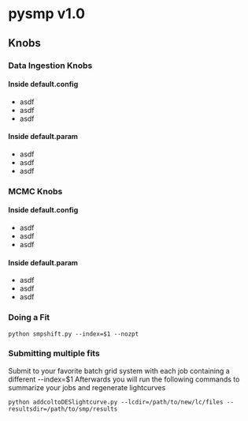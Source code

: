# pysmp v1.0

## Knobs

### Data Ingestion Knobs
#### Inside default.config
* asdf
* asdf
* asdf
#### Inside default.param
* asdf
* asdf
* asdf

### MCMC Knobs
#### Inside default.config
* asdf
* asdf
* asdf
#### Inside default.param
* asdf
* asdf
* asdf


### Doing a Fit

```
python smpshift.py --index=$1 --nozpt
```

### Submitting multiple fits

Submit to your favorite batch grid system with each job containing a different --index=$1
Afterwards you will run the following commands to summarize your jobs and regenerate lightcurves

```
python addcoltoDESlightcurve.py --lcdir=/path/to/new/lc/files --resultsdir=/path/to/smp/results
```

